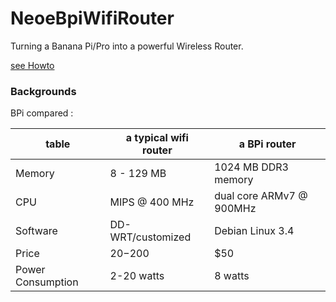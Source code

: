 NeoeBpiWifiRouter
=================

Turning a Banana Pi/Pro into a powerful Wireless Router.

[see Howto](https://github.com/neoedmund/NeoeBpiWifiRouter/wiki/Howto)



### Backgrounds

BPi compared :

table | a typical wifi router | a BPi router 
--- | --- | ---
Memory|  8 - 129 MB | 1024 MB DDR3 memory
CPU | MIPS @ 400 MHz | dual core ARMv7 @ 900MHz
Software| DD-WRT/customized | Debian Linux 3.4
Price | $20-$200 | $50
Power Consumption | 2-20 watts| 8 watts
